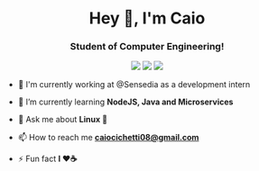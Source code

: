 <!--
**caiocichetti/caiocichetti** is a ✨ _special_ ✨ repository because its `README.md` (this file) appears on your GitHub profile. -->


<h1 align="center">Hey 👋, I'm Caio</h1>
<h3 align="center">Student of Computer Engineering!</h3>

<div align="center">
  <a href="https://t.me/caiocichetti/"><img src="https://img.shields.io/badge/-Telegram-1ca0f1?style=flat-square&labelColor=1ca0f1&logo=telegram&logoColor=white" /></a>
  <a href="mailto:caiocichetti08@gmail.com"><img src="https://img.shields.io/badge/-Gmail-c14438?style=flat-square&logo=Gmail&logoColor=white" /></a>
  <a href="https://www.linkedin.com/in/caio-antonio-cichetti-roberto/"><img src="https://img.shields.io/badge/-LinkedIn-blue?style=flat-square&logo=Linkedin&logoColor=white&link=" /></a>
</div>

- 🔭 I'm currently working at @Sensedia as a development intern

- 🌱 I’m currently learning **NodeJS, Java and Microservices**

- 💬 Ask me about **Linux 🐧**

- 📫 How to reach me **caiocichetti08@gmail.com**

- ⚡ Fun fact **I ❤️️☕**


